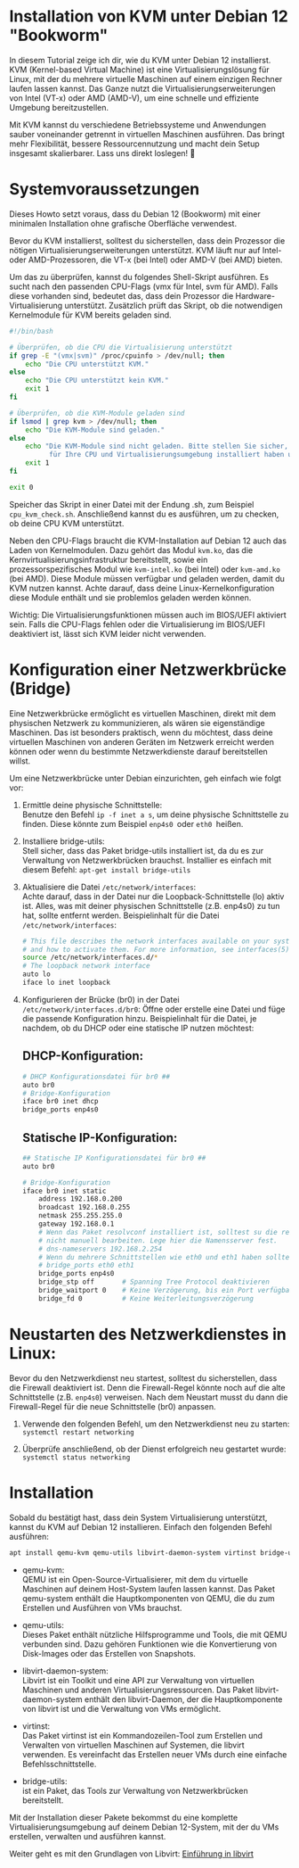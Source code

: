 # Installation von KVM unter Debian 12 "Bookworm"
In diesem Tutorial zeige ich dir, wie du KVM unter Debian 12 installierst. KVM (Kernel-based Virtual Machine) ist eine Virtualisierungslösung für Linux, mit der du mehrere virtuelle Maschinen auf einem einzigen Rechner laufen lassen kannst. Das Ganze nutzt die Virtualisierungserweiterungen von Intel (VT-x) oder AMD (AMD-V), um eine schnelle und effiziente Umgebung bereitzustellen.

Mit KVM kannst du verschiedene Betriebssysteme und Anwendungen sauber voneinander getrennt in virtuellen Maschinen ausführen. Das bringt mehr Flexibilität, bessere Ressourcennutzung und macht dein Setup insgesamt skalierbarer. Lass uns direkt loslegen! 🚀

# Systemvoraussetzungen
Dieses Howto setzt voraus, dass du Debian 12 (Bookworm) mit einer minimalen Installation ohne grafische Oberfläche verwendest.

Bevor du KVM installierst, solltest du sicherstellen, dass dein Prozessor die nötigen Virtualisierungserweiterungen unterstützt. KVM läuft nur auf Intel- oder AMD-Prozessoren, die VT-x (bei Intel) oder AMD-V (bei AMD) bieten.

Um das zu überprüfen, kannst du folgendes Shell-Skript ausführen. Es sucht nach den passenden CPU-Flags (vmx für Intel, svm für AMD). Falls diese vorhanden sind, bedeutet das, dass dein Prozessor die Hardware-Virtualisierung unterstützt. Zusätzlich prüft das Skript, ob die notwendigen Kernelmodule für KVM bereits geladen sind.


```bash
#!/bin/bash

# Überprüfen, ob die CPU die Virtualisierung unterstützt
if grep -E "(vmx|svm)" /proc/cpuinfo > /dev/null; then
    echo "Die CPU unterstützt KVM."
else
    echo "Die CPU unterstützt kein KVM."
    exit 1
fi

# Überprüfen, ob die KVM-Module geladen sind
if lsmod | grep kvm > /dev/null; then
    echo "Die KVM-Module sind geladen."
else
    echo "Die KVM-Module sind nicht geladen. Bitte stellen Sie sicher, dass Sie das richtige Kernelmodul 
          für Ihre CPU und Virtualisierungsumgebung installiert haben und versuchen Sie es erneut."
    exit 1
fi

exit 0
```

Speicher das Skript in einer Datei mit der Endung .sh, zum Beispiel `cpu_kvm_check.sh`. Anschließend kannst du es ausführen, um zu checken, ob deine CPU KVM unterstützt.

Neben den CPU-Flags braucht die KVM-Installation auf Debian 12 auch das Laden von Kernelmodulen. Dazu gehört das Modul `kvm.ko`, das die Kernvirtualisierungsinfrastruktur bereitstellt, sowie ein prozessorspezifisches Modul wie `kvm-intel.ko` (bei Intel) oder `kvm-amd.ko` (bei AMD). Diese Module müssen verfügbar und geladen werden, damit du KVM nutzen kannst. Achte darauf, dass deine Linux-Kernelkonfiguration diese Module enthält und sie problemlos geladen werden können.

Wichtig: Die Virtualisierungsfunktionen müssen auch im BIOS/UEFI aktiviert sein. Falls die CPU-Flags fehlen oder die Virtualisierung im BIOS/UEFI deaktiviert ist, lässt sich KVM leider nicht verwenden.

# Konfiguration einer Netzwerkbrücke (Bridge)
Eine Netzwerkbrücke ermöglicht es virtuellen Maschinen, direkt mit dem physischen Netzwerk zu kommunizieren, als wären sie eigenständige Maschinen. Das ist besonders praktisch, wenn du möchtest, dass deine virtuellen Maschinen von anderen Geräten im Netzwerk erreicht werden können oder wenn du bestimmte Netzwerkdienste darauf bereitstellen willst.

Um eine Netzwerkbrücke unter Debian einzurichten, geh einfach wie folgt vor:

1. Ermittle deine physische Schnittstelle:<br/>
    Benutze den Befehl `ip -f inet a s`, um deine physische Schnittstelle zu finden. Diese könnte zum Beispiel `enp4s0 `oder `eth0 `heißen.

2. Installiere bridge-utils:<br/>
    Stell sicher, dass das Paket bridge-utils installiert ist, da du es zur Verwaltung von Netzwerkbrücken brauchst. Installier es einfach mit diesem Befehl:
    `apt-get install bridge-utils`

3. Aktualisiere die Datei `/etc/network/interfaces`:<br/>
    Achte darauf, dass in der Datei nur die Loopback-Schnittstelle (lo) aktiv ist. Alles, was mit deiner physischen Schnittstelle (z.B. enp4s0) zu tun hat, sollte entfernt werden.
    Beispielinhalt für die Datei  `/etc/network/interfaces`:
    ```bash
    # This file describes the network interfaces available on your system
    # and how to activate them. For more information, see interfaces(5).
    source /etc/network/interfaces.d/*
    # The loopback network interface
    auto lo
    iface lo inet loopback
    ```

4. Konfigurieren der Brücke (br0) in der Datei `/etc/network/interfaces.d/br0`:
    Öffne oder erstelle eine Datei und füge die passende Konfiguration hinzu.
    Beispielinhalt für die Datei, je nachdem, ob du DHCP oder eine statische IP nutzen möchtest:
    ## DHCP-Konfiguration:
    ```bash
    # DHCP Konfigurationsdatei für br0 ##
    auto br0
    # Bridge-Konfiguration
    iface br0 inet dhcp
    bridge_ports enp4s0
    ```

    ## Statische IP-Konfiguration:
    ```bash
    ## Statische IP Konfigurationsdatei für br0 ##
    auto br0
    
    # Bridge-Konfiguration
    iface br0 inet static
        address 192.168.0.200
        broadcast 192.168.0.255
        netmask 255.255.255.0
        gateway 192.168.0.1
        # Wenn das Paket resolvconf installiert ist, solltest su die resolv.conf-Konfigurationsdatei
        # nicht manuell bearbeiten. Lege hier die Namensserver fest.
        # dns-nameservers 192.168.2.254
        # Wenn du mehrere Schnittstellen wie eth0 und eth1 haben solltest
        # bridge_ports eth0 eth1
        bridge_ports enp4s0
        bridge_stp off       # Spanning Tree Protocol deaktivieren
        bridge_waitport 0    # Keine Verzögerung, bis ein Port verfügbar wird
        bridge_fd 0          # Keine Weiterleitungsverzögerung
    ```
# Neustarten des Netzwerkdienstes in Linux:

Bevor du den Netzwerkdienst neu startest, solltest du sicherstellen, dass die Firewall deaktiviert ist. Denn die Firewall-Regel könnte noch auf die alte Schnittstelle (z.B. `enp4s0`) verweisen. Nach dem Neustart musst du dann die Firewall-Regel für die neue Schnittstelle (br0) anpassen.

1. Verwende den folgenden Befehl, um den Netzwerkdienst neu zu starten:<br/>
`systemctl restart networking`

2. Überprüfe anschließend, ob der Dienst erfolgreich neu gestartet wurde:<br/>
`systemctl status networking`

# Installation

Sobald du bestätigt hast, dass dein System Virtualisierung unterstützt, kannst du KVM auf Debian 12 installieren. Einfach den folgenden Befehl ausführen:

```bash
apt install qemu-kvm qemu-utils libvirt-daemon-system virtinst bridge-utils
```
* qemu-kvm:<br/>
    QEMU ist ein Open-Source-Virtualisierer, mit dem du virtuelle Maschinen auf deinem Host-System laufen lassen kannst. Das Paket qemu-system enthält die Hauptkomponenten von QEMU, die du zum Erstellen und Ausführen von VMs brauchst.

* qemu-utils:<br/>
    Dieses Paket enthält nützliche Hilfsprogramme und Tools, die mit QEMU verbunden sind. Dazu gehören Funktionen wie die Konvertierung von Disk-Images oder das Erstellen von Snapshots.

* libvirt-daemon-system:<br/>
    Libvirt ist ein Toolkit und eine API zur Verwaltung von virtuellen Maschinen und anderen Virtualisierungsressourcen. Das Paket libvirt-daemon-system enthält den libvirt-Daemon, der die Hauptkomponente von libvirt ist und die Verwaltung von VMs ermöglicht.

* virtinst:<br/>
    Das Paket virtinst ist ein Kommandozeilen-Tool zum Erstellen und Verwalten von virtuellen Maschinen auf Systemen, die libvirt verwenden. Es vereinfacht das Erstellen neuer VMs durch eine einfache Befehlsschnittstelle.

* bridge-utils:<br/>
ist ein Paket, das Tools zur Verwaltung von Netzwerkbrücken bereitstellt. 

Mit der Installation dieser Pakete bekommst du eine komplette Virtualisierungsumgebung auf deinem Debian 12-System, mit der du VMs erstellen, verwalten und ausführen kannst.

Weiter geht es mit den Grundlagen von Libvirt:
[Einführung in libvirt](https://github.com/zerlix/Howtos/blob/main/libvirt_Debian.md)
